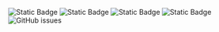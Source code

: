 ![Static Badge](https://img.shields.io/badge/blacklists-60-000000) ![Static Badge](https://img.shields.io/badge/blacklisted-3156767-cc0000) ![Static Badge](https://img.shields.io/badge/whitelisted-2244-00CC00) ![Static Badge](https://img.shields.io/badge/streaming_blacklist-28107-000000) ![GitHub issues](https://img.shields.io/github/issues/fabriziosalmi/blacklists)
